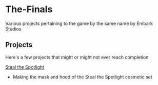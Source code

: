 # The-Finals
Various projects pertaining to the game by the same name by Embark Studios

## Projects
Here's a few projects that might or might not ever reach completion

[Steal the Spotlight](https://github.com/i-like-crows/The-Finals/tree/main/Steal%20The%20Spotlight)
- Making the mask and hood of the Steal the Spotlight cosmetic set
